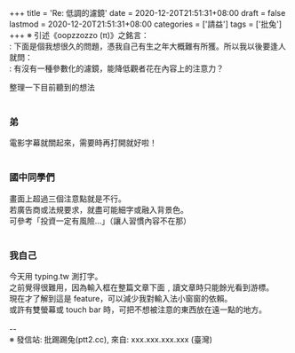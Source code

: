 +++
title = 'Re: 低調的濾鏡'
date = 2020-12-20T21:51:31+08:00
draft = false
lastmod = 2020-12-20T21:51:31+08:00
categories = ['請益']
tags = ['批兔']
+++
※ 引述《oopzzozzo (π)》之銘言：<br>
: 下面是個我想很久的問題，憑我自己有生之年大概難有所獲。所以我以後要逢人就問：<br>
: 有沒有一種參數化的濾鏡，能降低觀者花在內容上的注意力？<br>

整理一下目前聽到的想法<br>
<br>
### 弟 
電影字幕就關起來，需要時再打開就好啦！<br>
<br>
### 國中同學們 
畫面上超過三個注意點就是不行。<br>
若廣告商或法規要求，就盡可能細字或融入背景色。<br>
可參考「投資一定有風險…」（讓人習慣內容不在那）<br>
<br>
### 我自己 
今天用 typing.tw 測打字。<br>
之前覺得很難用，因為輸入框在整篇文章下面﹐讀文章時只能餘光看到游標。<br>
現在才了解到這是 feature，可以減少我對輸入法小窗窗的依賴。<br>
或許有雙螢幕或 touch bar 時，可把不想被注意的東西放在遠一點的地方。<br>
<br>
--<br>
※ 發信站: 批踢踢兔(ptt2.cc), 來自: xxx.xxx.xxx.xxx (臺灣)<br>
